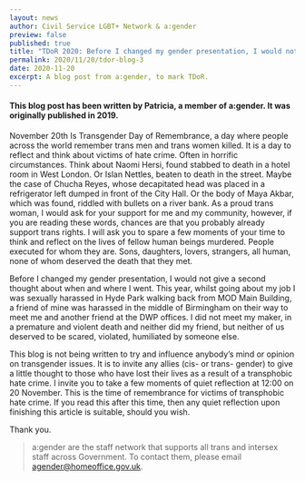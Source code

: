 ```yaml
---
layout: news
author: Civil Service LGBT+ Network & a:gender
preview: false
published: true
title: "TDoR 2020: Before I changed my gender presentation, I would not give a second thought about when and where I went."
permalink: 2020/11/20/tdor-blog-3
date: 2020-11-20
excerpt: A blog post from a:gender, to mark TDoR.
---
```


#### This blog post has been written by Patricia, a member of a:gender. It was originally published in 2019. 

November 20th Is Transgender Day of Remembrance, a day where people across the world remember trans men and trans women killed. It is a day to reflect and think about victims of hate crime. Often in horrific circumstances. Think about Naomi Hersi, found stabbed to death in a hotel room in West London. Or Islan Nettles, beaten to death in the street. Maybe the case of Chucha Reyes, whose decapitated head was placed in a refrigerator left dumped in front of the City Hall. Or the body of Maya Akbar, which was found, riddled with bullets on a river bank. As a proud trans woman, I would ask for your support for me and my community, however, if you are reading these words, chances are that you probably already support trans rights. I will ask you to spare a few moments of your time to think and reflect on the lives of fellow human beings murdered. People executed for whom they are. Sons, daughters, lovers, strangers, all human, none of whom deserved the death that they met.

Before I changed my gender presentation, I would not give a second thought about when and where I went. This year, whilst going about my job I was sexually harassed in Hyde Park walking back from MOD Main Building, a friend of mine was harassed in the middle of Birmingham on their way to meet me and another friend at the DWP offices. I did not meet my maker, in a premature and violent death and neither did my friend, but neither of us deserved to be scared, violated, humiliated by someone else. 

This blog is not being written to try and influence anybody’s mind or opinion on transgender issues. It is to invite any allies (cis- or trans- gender) to give a little thought to those who have lost their lives as a result of a transphobic hate crime. I invite you to take a few moments of quiet reflection at 12:00 on 20 November. This is the time of remembrance for victims of transphobic hate crime. If you read this after this time, then any quiet reflection upon finishing this article is suitable, should you wish.

Thank you.

> a:gender are the staff network that supports all trans and intersex staff across Government. To contact them, please email [agender@homeoffice.gov.uk](mailto:agender@homeoffice.gov.uk).

